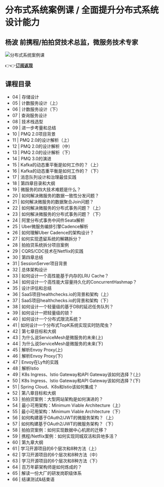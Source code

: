 分布式系统案例课 / 全面提升分布式系统设计能力
========================

杨波 **前携程/拍拍贷技术总监，微服务技术专家**
--------------------------

![分布式系统案例课](https://www.geekgay.com/storage/geek/geek_7457b91ebe4896a10125ef35a3cc2539.jpg)  
  
👉👉[**订阅返现**](https://time.geekbang.org/course/intro/100053601?code=ccQBl9FIWGXHR74x%2F9fkPCoS8hvbFeCdfQCsR8Ubhj0%3D "分布式系统案例课")  
  
课程目录
----

  
  
- 04 | 存储设计
- 05 | 计数服务设计（上）
- 06 | 计数服务设计（下）
- 07 | 查询服务设计
- 08 | 技术栈选型
- 09 | 进一步考量和总结
- 10 | PMQ 2.0项目背景
- 11 | PMQ 2.0的设计解析（上）
- 12 | PMQ 2.0的设计解析（中）
- 13 | PMQ 2.0的设计解析（下）
- 14 | PMQ 3.0的演进
- 15 | Kafka的动态重平衡是如何工作的？（上）
- 16 | Kafka的动态重平衡是如何工作的？（下）
- 17 | 消息队列设计和治理最佳实践
- 18 | 第四章目录和大纲
- 19 | 微服务的四大技术难题是什么？
- 20 | 如何解决微服务的数据一致性分发问题？
- 21 | 如何解决微服务的数据聚合Join问题？
- 22 | 如何解决微服务的分布式事务问题？（上）
- 23 | 如何解决微服务的分布式事务问题？（下）
- 24 | 阿里分布式事务中间件Seata解析
- 25 | Uber微服务编排引擎Cadence解析
- 26 | 如何理解Uber Cadence的架构设计？
- 27 | 如何实现遗留系统的解耦拆分？
- 28 | 拍拍贷系统拆分项目案例
- 29 | CQRS/CDC技术在Netflix的实践
- 30 | 第四章总结
- 31 | SessionServer项目背景
- 32 | 总体架构设计
- 33 | 如何设计一个高性能基于内存的LRU Cache？
- 34 | 如何设计一个高性能大容量持久化的ConcurrentHashmap？
- 35 | 设计评估和总结
- 36 | SaaS项目healthchecks.io的背景和架构（上）
- 37 | SaaS项目healthchecks.io的背景和架构（下）
- 38 | 如何设计一个轻量级的基于DB的延迟任务队列？
- 39 | 如何设计一把轻量级的锁？
- 40 | 如何设计一个分布式限流系统？
- 41 | 如何设计一个分布式TopK系统实现实时防爬虫？
- 42 | 第七章目标和大纲
- 43 | 为什么说ServiceMesh是微服务的未来(上)
- 44 | 为什么说ServiceMesh是微服务的未来(下)
- 45 | 解析Envoy Proxy(上)
- 46 | 解析Envoy Proxy(下)
- 47 | Envoy在Lyft的实践
- 48 | 解析Istio
- 49 | K8s Ingress、Istio Gateway和API Gateway该如何选择？(上)
- 50 | K8s Ingress、Istio Gateway和API Gateway该如何选择？(下)
- 51 | Spring Cloud、K8s和Istio该如何集成？
- 52 | 第八章目标和大纲
- 53 | 拍拍贷案例：大型网站架构是如何演进的？
- 54 | 最小可用架构：Minimum Viable Architecture（上）
- 55 | 最小可用架构：Minimum Viable Architecture（下）
- 56 | 如何构建基于OAuth2/JWT的微服务架构？（上）
- 57 | 如何构建基于OAuth2/JWT的微服务架构？（下）
- 58 | 拍拍贷案例：如何实现数据中心机房的迁移？
- 59 | 携程/Netflix案例：如何实现同城双活和异地多活？
- 60 | 第九章大纲
- 61 | 学习开源项目的6个层次和8种方法（上）
- 62 | 学习开源项目的6个层次和8种方法（中）
- 63 | 学习开源项目的6个层次和8种方法（下）
- 64 | 百万年薪架构师是如何炼成的？
- 65 | 解读一份大厂的研发岗职级体系
- 66 | 结课测试&amp;结束语